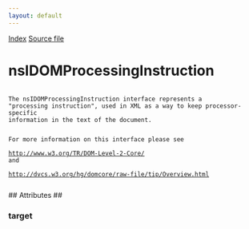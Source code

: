 ```yaml
---
layout: default
---
```

<div id='links'><a href="../index.html">Index</a>
<a href="http://dxr.mozilla.org/mozilla-central/source/dom/interfaces/core/nsIDOMProcessingInstruction.idl">Source file</a>
</div>

# nsIDOMProcessingInstruction #
<code>  
The nsIDOMProcessingInstruction interface represents a   
"processing instruction", used in XML as a way to keep processor-specific   
information in the text of the document.  
  
For more information on this interface please see   
http://www.w3.org/TR/DOM-Level-2-Core/ and  
http://dvcs.w3.org/hg/domcore/raw-file/tip/Overview.html  
  
</code>
## Attributes ##

### target ###
